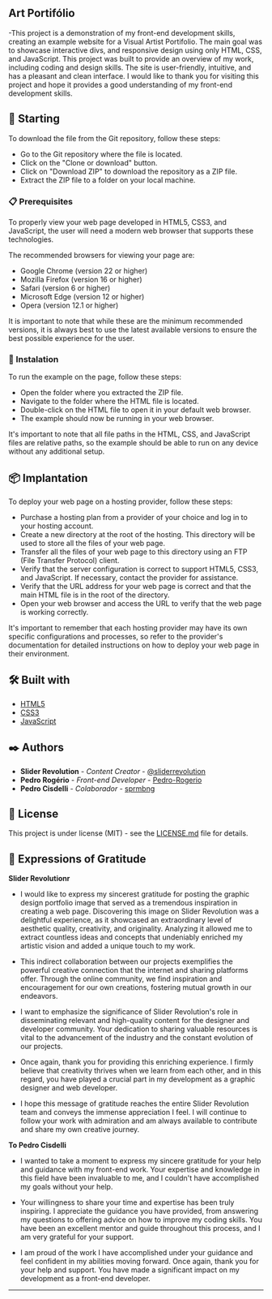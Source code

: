 ## Art Portifólio

-This project is a demonstration of my front-end development skills, creating an example website for a Visual Artist Portifolio. The main goal was to showcase interactive divs, and responsive design using only HTML, CSS, and JavaScript. This project was built to provide an overview of my work, including coding and design skills. The site is user-friendly, intuitive, and has a pleasant and clean interface. I would like to thank you for visiting this project and hope it provides a good understanding of my front-end development skills.

## 🚀 Starting

To download the file from the Git repository, follow these steps:

* Go to the Git repository where the file is located.
* Click on the "Clone or download" button.
* Click on "Download ZIP" to download the repository as a ZIP file.
* Extract the ZIP file to a folder on your local machine.

### 📋 Prerequisites

To properly view your web page developed in HTML5, CSS3, and JavaScript, the user will need a modern web browser that supports these technologies.

The recommended browsers for viewing your page are:

* Google Chrome (version 22 or higher)
* Mozilla Firefox (version 16 or higher)
* Safari (version 6 or higher)
* Microsoft Edge (version 12 or higher)
* Opera (version 12.1 or higher)

It is important to note that while these are the minimum recommended versions, it is always best to use the latest available versions to ensure the best possible experience for the user.

### 🔧 Instalation

To run the example on the page, follow these steps:

* Open the folder where you extracted the ZIP file.
* Navigate to the folder where the HTML file is located.
* Double-click on the HTML file to open it in your default web browser.
* The example should now be running in your web browser.

It's important to note that all file paths in the HTML, CSS, and JavaScript files are relative paths, so the example should be able to run on any device without any additional setup.

## 📦 Implantation

To deploy your web page on a hosting provider, follow these steps:

* Purchase a hosting plan from a provider of your choice and log in to your hosting account.
* Create a new directory at the root of the hosting. This directory will be used to store all the files of your web page.
* Transfer all the files of your web page to this directory using an FTP (File Transfer Protocol) client.
* Verify that the server configuration is correct to support HTML5, CSS3, and JavaScript. If necessary, contact the provider for assistance.
* Verify that the URL address for your web page is correct and that the main HTML file is in the root of the directory.
* Open your web browser and access the URL to verify that the web page is working correctly.

It's important to remember that each hosting provider may have its own specific configurations and processes, so refer to the provider's documentation for detailed instructions on how to deploy your web page in their environment.

## 🛠️ Built with

* [HTML5](https://html.spec.whatwg.org/multipage/)
* [CSS3](https://www.w3.org/Style/CSS/Overview.en.html)
* [JavaScript](https://developer.mozilla.org/pt-BR/docs/Web/JavaScript)

## ✒️ Authors

* **Slider Revolution** - *Content Creator* - [@sliderrevolution](https://www.instagram.com/sliderrevolution/)
* **Pedro Rogério** - *Front-end Developer* - [Pedro-Rogerio](https://github.com/Pedro-Rogerio)
* **Pedro Cisdelli** - *Colaborador* - [sprmbng](https://github.com/sprmbng)

## 📄 License

This project is under license (MIT) - see the [LICENSE.md](https://github.com/Pedro-Rogerio/project_artPortifolio/blob/main/LICENSE.MD) file for details.

## 🎁 Expressions of Gratitude

**Slider Revolutionr**

* I would like to express my sincerest gratitude for posting the graphic design portfolio image that served as a tremendous inspiration in creating a web page. Discovering this image on Slider Revolution was a delightful experience, as it showcased an extraordinary level of aesthetic quality, creativity, and originality. Analyzing it allowed me to extract countless ideas and concepts that undeniably enriched my artistic vision and added a unique touch to my work.

* This indirect collaboration between our projects exemplifies the powerful creative connection that the internet and sharing platforms offer. Through the online community, we find inspiration and encouragement for our own creations, fostering mutual growth in our endeavors.

* I want to emphasize the significance of Slider Revolution's role in disseminating relevant and high-quality content for the designer and developer community. Your dedication to sharing valuable resources is vital to the advancement of the industry and the constant evolution of our projects.

* Once again, thank you for providing this enriching experience. I firmly believe that creativity thrives when we learn from each other, and in this regard, you have played a crucial part in my development as a graphic designer and web developer.

* I hope this message of gratitude reaches the entire Slider Revolution team and conveys the immense appreciation I feel. I will continue to follow your work with admiration and am always available to contribute and share my own creative journey.

**To Pedro Cisdelli**

* I wanted to take a moment to express my sincere gratitude for your help and guidance with my front-end work. Your expertise and knowledge in this field have been invaluable to me, and I couldn't have accomplished my goals without your help.

* Your willingness to share your time and expertise has been truly inspiring. I appreciate the guidance you have provided, from answering my questions to offering advice on how to improve my coding skills. You have been an excellent mentor and guide throughout this process, and I am very grateful for your support.

* I am proud of the work I have accomplished under your guidance and feel confident in my abilities moving forward. Once again, thank you for your help and support. You have made a significant impact on my development as a front-end developer.

---
